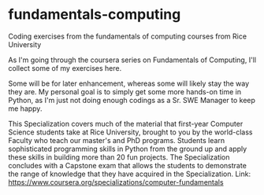 # fundamentals-computing

Coding exercises from the fundamentals of computing courses from Rice University

As I'm going through the coursera series on Fundamentals of Computing, I'll collect some of my exercises here.

Some will be for later enhancement, whereas some will likely stay the way they are. My personal goal is to simply get some more hands-on time in Python, as I'm just not doing enough codings as a Sr. SWE Manager to keep me happy.

This Specialization covers much of the material that first-year Computer Science students take at Rice University, brought to you by the world-class Faculty who teach our master's and PhD programs. Students learn sophisticated programming skills in Python from the ground up and apply these skills in building more than 20 fun projects.  The Specialization concludes with a Capstone exam that allows the students to demonstrate the range of knowledge that they have acquired in the Specialization. Link: https://www.coursera.org/specializations/computer-fundamentals
